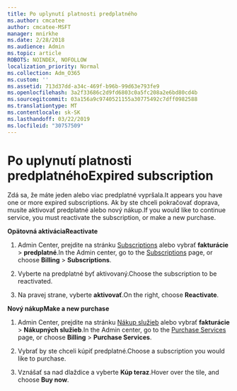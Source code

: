 ```yaml
---
title: Po uplynutí platnosti predplatného
ms.author: cmcatee
author: cmcatee-MSFT
manager: mnirkhe
ms.date: 2/28/2018
ms.audience: Admin
ms.topic: article
ROBOTS: NOINDEX, NOFOLLOW
localization_priority: Normal
ms.collection: Adm_O365
ms.custom: ''
ms.assetid: 713d37dd-a34c-469f-b96b-99d63e793fe9
ms.openlocfilehash: 3a2f33686c2d9fd6803c0a5fc208a2e6bd80cd4b
ms.sourcegitcommit: 03a156a9c9740521155a30775492c7dff0982588
ms.translationtype: MT
ms.contentlocale: sk-SK
ms.lasthandoff: 03/22/2019
ms.locfileid: "30757509"
---
```

# <a name="expired-subscription"></a><span data-ttu-id="18b5b-102">Po uplynutí platnosti predplatného</span><span class="sxs-lookup"><span data-stu-id="18b5b-102">Expired subscription</span></span>

<span data-ttu-id="18b5b-103">Zdá sa, že máte jeden alebo viac predplatné vypršala.</span><span class="sxs-lookup"><span data-stu-id="18b5b-103">It appears you have one or more expired subscriptions.</span></span> <span data-ttu-id="18b5b-104">Ak by ste chceli pokračovať doprava, musíte aktivovať predplatné alebo nový nákup.</span><span class="sxs-lookup"><span data-stu-id="18b5b-104">If you would like to continue service, you must reactivate the subscription, or make a new purchase.</span></span>
  
 <span data-ttu-id="18b5b-105">**Opätovná aktivácia**</span><span class="sxs-lookup"><span data-stu-id="18b5b-105">**Reactivate**</span></span>
  
1. <span data-ttu-id="18b5b-106">Admin Center, prejdite na stránku [Subscriptions](https://go.microsoft.com/fwlink/p/?linkid=842054) alebo vybrať **fakturácie** \> **predplatné**.</span><span class="sxs-lookup"><span data-stu-id="18b5b-106">In the Admin center, go to the [Subscriptions](https://go.microsoft.com/fwlink/p/?linkid=842054) page, or choose **Billing** \> **Subscriptions**.</span></span>
    
2. <span data-ttu-id="18b5b-107">Vyberte na predplatné byť aktivovaný.</span><span class="sxs-lookup"><span data-stu-id="18b5b-107">Choose the subscription to be reactivated.</span></span>
    
3. <span data-ttu-id="18b5b-108">Na pravej strane, vyberte **aktivovať**.</span><span class="sxs-lookup"><span data-stu-id="18b5b-108">On the right, choose **Reactivate**.</span></span>
    
 <span data-ttu-id="18b5b-109">**Nový nákup**</span><span class="sxs-lookup"><span data-stu-id="18b5b-109">**Make a new purchase**</span></span>
  
1. <span data-ttu-id="18b5b-110">Admin Center, prejdite na stránku [Nákup služieb](https://go.microsoft.com/fwlink/p/?linkid=868433) alebo vybrať **fakturácie** \> **Nákupných služieb**.</span><span class="sxs-lookup"><span data-stu-id="18b5b-110">In the Admin center, go to the [Purchase Services](https://go.microsoft.com/fwlink/p/?linkid=868433) page, or choose **Billing** \> **Purchase Services**.</span></span>
    
2. <span data-ttu-id="18b5b-111">Vybrať by ste chceli kúpiť predplatné.</span><span class="sxs-lookup"><span data-stu-id="18b5b-111">Choose a subscription you would like to purchase.</span></span>
    
3. <span data-ttu-id="18b5b-112">Vznášať sa nad dlaždice a vyberte **Kúp teraz**.</span><span class="sxs-lookup"><span data-stu-id="18b5b-112">Hover over the tile, and choose **Buy now**.</span></span>
    

